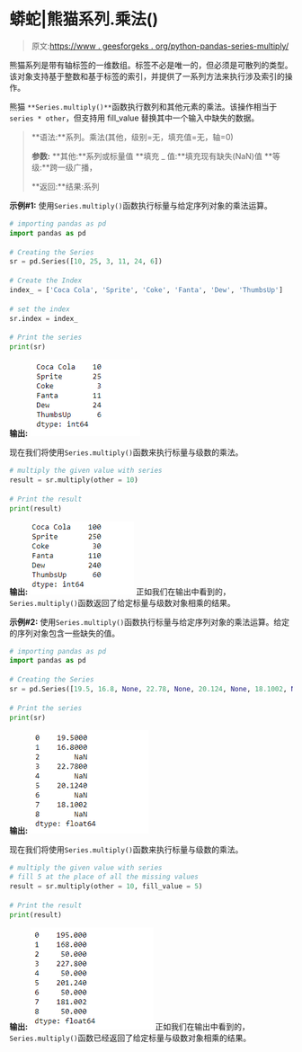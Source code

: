 # 蟒蛇|熊猫系列.乘法()

> 原文:[https://www . geesforgeks . org/python-pandas-series-multiply/](https://www.geeksforgeeks.org/python-pandas-series-multiply/)

熊猫系列是带有轴标签的一维数组。标签不必是唯一的，但必须是可散列的类型。该对象支持基于整数和基于标签的索引，并提供了一系列方法来执行涉及索引的操作。

熊猫 `**Series.multiply()**`函数执行数列和其他元素的乘法。该操作相当于`series * other`，但支持用 fill_value 替换其中一个输入中缺失的数据。

> **语法:**系列。乘法(其他，级别=无，填充值=无，轴=0)
> 
> **参数:**
> **其他:**系列或标量值
> **填充 _ 值:**填充现有缺失(NaN)值
> **等级:**跨一级广播，
> 
> **返回:**结果:系列

**示例#1:** 使用`Series.multiply()`函数执行标量与给定序列对象的乘法运算。

```py
# importing pandas as pd
import pandas as pd

# Creating the Series
sr = pd.Series([10, 25, 3, 11, 24, 6])

# Create the Index
index_ = ['Coca Cola', 'Sprite', 'Coke', 'Fanta', 'Dew', 'ThumbsUp']

# set the index
sr.index = index_

# Print the series
print(sr)
```

**输出:**
![](img/dab04769c1239f7411b50876f1fa5e58.png)

现在我们将使用`Series.multiply()`函数来执行标量与级数的乘法。

```py
# multiply the given value with series
result = sr.multiply(other = 10)

# Print the result
print(result)
```

**输出:**
![](img/b09556b03f67d060e18802f4373f3b54.png)
正如我们在输出中看到的，`Series.multiply()`函数返回了给定标量与级数对象相乘的结果。

**示例#2:** 使用`Series.multiply()`函数执行标量与给定序列对象的乘法运算。给定的序列对象包含一些缺失的值。

```py
# importing pandas as pd
import pandas as pd

# Creating the Series
sr = pd.Series([19.5, 16.8, None, 22.78, None, 20.124, None, 18.1002, None])

# Print the series
print(sr)
```

**输出:**
![](img/c138b3dfc592caf9841b8cf3acb6efb0.png)

现在我们将使用`Series.multiply()`函数来执行标量与级数的乘法。

```py
# multiply the given value with series
# fill 5 at the place of all the missing values
result = sr.multiply(other = 10, fill_value = 5)

# Print the result
print(result)
```

**输出:**
![](img/645ffe88716fcbc350a06c487c93a1cb.png)
正如我们在输出中看到的，`Series.multiply()`函数已经返回了给定标量与级数对象相乘的结果。
